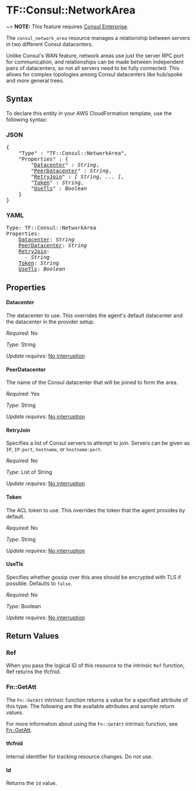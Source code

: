 # TF::Consul::NetworkArea

~> **NOTE:** This feature requires [Consul Enterprise](https://www.consul.io/docs/enterprise/index.html).

The `consul_network_area` resource manages a relationship between servers in two
different Consul datacenters.

Unlike Consul's WAN feature, network areas use just the server RPC port for
communication, and relationships can be made between independent pairs of
datacenters, so not all servers need to be fully connected. This allows for
complex topologies among Consul datacenters like hub/spoke and more general trees.

## Syntax

To declare this entity in your AWS CloudFormation template, use the following syntax:

### JSON

<pre>
{
    "Type" : "TF::Consul::NetworkArea",
    "Properties" : {
        "<a href="#datacenter" title="Datacenter">Datacenter</a>" : <i>String</i>,
        "<a href="#peerdatacenter" title="PeerDatacenter">PeerDatacenter</a>" : <i>String</i>,
        "<a href="#retryjoin" title="RetryJoin">RetryJoin</a>" : <i>[ String, ... ]</i>,
        "<a href="#token" title="Token">Token</a>" : <i>String</i>,
        "<a href="#usetls" title="UseTls">UseTls</a>" : <i>Boolean</i>
    }
}
</pre>

### YAML

<pre>
Type: TF::Consul::NetworkArea
Properties:
    <a href="#datacenter" title="Datacenter">Datacenter</a>: <i>String</i>
    <a href="#peerdatacenter" title="PeerDatacenter">PeerDatacenter</a>: <i>String</i>
    <a href="#retryjoin" title="RetryJoin">RetryJoin</a>: <i>
      - String</i>
    <a href="#token" title="Token">Token</a>: <i>String</i>
    <a href="#usetls" title="UseTls">UseTls</a>: <i>Boolean</i>
</pre>

## Properties

#### Datacenter

The datacenter to use. This overrides the
agent's default datacenter and the datacenter in the provider setup.

_Required_: No

_Type_: String

_Update requires_: [No interruption](https://docs.aws.amazon.com/AWSCloudFormation/latest/UserGuide/using-cfn-updating-stacks-update-behaviors.html#update-no-interrupt)

#### PeerDatacenter

The name of the Consul datacenter that will be
joined to form the area.

_Required_: Yes

_Type_: String

_Update requires_: [No interruption](https://docs.aws.amazon.com/AWSCloudFormation/latest/UserGuide/using-cfn-updating-stacks-update-behaviors.html#update-no-interrupt)

#### RetryJoin

Specifies a list of Consul servers to attempt to
join. Servers can be given as `IP`, `IP:port`, `hostname`, or `hostname:port`.

_Required_: No

_Type_: List of String

_Update requires_: [No interruption](https://docs.aws.amazon.com/AWSCloudFormation/latest/UserGuide/using-cfn-updating-stacks-update-behaviors.html#update-no-interrupt)

#### Token

The ACL token to use. This overrides the
token that the agent provides by default.

_Required_: No

_Type_: String

_Update requires_: [No interruption](https://docs.aws.amazon.com/AWSCloudFormation/latest/UserGuide/using-cfn-updating-stacks-update-behaviors.html#update-no-interrupt)

#### UseTls

Specifies whether gossip over this area should be
encrypted with TLS if possible. Defaults to `false`.

_Required_: No

_Type_: Boolean

_Update requires_: [No interruption](https://docs.aws.amazon.com/AWSCloudFormation/latest/UserGuide/using-cfn-updating-stacks-update-behaviors.html#update-no-interrupt)

## Return Values

### Ref

When you pass the logical ID of this resource to the intrinsic `Ref` function, Ref returns the tfcfnid.

### Fn::GetAtt

The `Fn::GetAtt` intrinsic function returns a value for a specified attribute of this type. The following are the available attributes and sample return values.

For more information about using the `Fn::GetAtt` intrinsic function, see [Fn::GetAtt](https://docs.aws.amazon.com/AWSCloudFormation/latest/UserGuide/intrinsic-function-reference-getatt.html).

#### tfcfnid

Internal identifier for tracking resource changes. Do not use.

#### Id

Returns the <code>Id</code> value.

